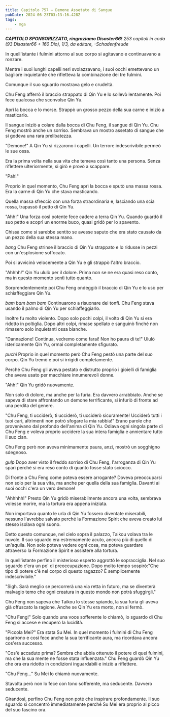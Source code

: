 ```yaml
---
title: Capitolo 757 – Demone Assetato di Sangue
pubDate: 2024-06-23T03:13:16.428Z
tags:
    - mga
---
```



<em><strong>CAPITOLO SPONSORIZZATO, ringraziamo Disaster66!</strong>
253 capitoli in coda (93 Disaster66 + 160 Dio), 1/3,
da editare,
-Schadenfreude</em>


In quell'istante i fulmini attorno al suo corpo si agitavano e continuavano a ronzare.


Mentre i suoi lunghi capelli neri svolazzavano, i suoi occhi emettevano un bagliore inquietante che rifletteva la combinazione dei tre fulmini.


Comunque il suo sguardo mostrava gelo e crudeltà.


Chu Feng afferrò il braccio strappato di Qin Yu e lo sollevò lentamente. Poi fece qualcosa che sconvolse Qin Yu.


Aprì la bocca e lo morse. Strappò un grosso pezzo della sua carne e iniziò a masticarlo.


Il sangue iniziò a colare dalla bocca di Chu Feng, il sangue di Qin Yu. Chu Feng mostrò anche un sorriso. Sembrava un mostro assetato di sangue che si godeva una rara prelibatezza.


"Demone!" A Qin Yu si rizzarono i capelli. Un terrore indescrivibile permeò le sue ossa.


Era la prima volta nella sua vita che temeva così tanto una persona. Senza riflettere ulteriormente, si girò e provò a scappare.


"Pah!"


Proprio in quel momento, Chu Feng aprì la bocca e sputò una massa rossa. Era la carne di Qin Yu che stava masticando.


Quella massa sfrecciò con una forza straordinaria e, lasciando una scia rossa, trapassò il petto di Qin Yu.


"Ahh!" Una forza così potente fece cadere a terra Qin Yu. Quando guardò il suo petto e scoprì un enorme buco, quasi gridò per lo spavento.


Chissà come si sarebbe sentito se avesse saputo che era stato causato da un pezzo della sua stessa mano.


*bang* Chu Feng strinse il braccio di Qin Yu strappato e lo ridusse in pezzi con un'esplosione soffocato.


Poi si avvicinò velocemente a Qin Yu e gli strappò l'altro braccio.


"Ahhhh!" Qin Yu ululò per il dolore. Prima non se ne era quasi reso conto, ma in questo momento sentì tutto quanto.


Sorprendentemente poi Chu Feng ondeggiò il braccio di Qin Yu e lo usò per schiaffeggiare Qin Yu.


*bam bam bam bam* Continuarono a risuonare dei tonfi. Chu Feng stava usando il palmo di Qin Yu per schiaffeggiarlo.


Inoltre fu molto violento. Dopo solo pochi colpi, il volto di Qin Yu si era ridotto in poltiglia. Dopo altri colpi, rimase spellato e sanguinò finché non rimasero solo inquietanti ossa bianche.


"Dannazione! Continua, vedremo come farai! Non ho paura di te!" Ululò istericamente Qin Yu, ormai completamente sfigurato.


*puchi* Proprio in quel momento però Chu Feng pestò una parte del suo corpo. Qin Yu tremò e poi si irrigidì completamente.


Perché Chu Feng gli aveva pestato e distrutto proprio i gioielli di famiglia che aveva usato per macchiare innumerevoli donne.


"Ahh!" Qin Yu gridò nuovamente.


Non solo di dolore, ma anche per la furia. Era davvero arrabbiato. Anche se sapeva di stare affrontando un demone terrificante, si infuriò di fronte ad una perdita del genere.


"Chu Feng, ti ucciderò, ti ucciderò, ti ucciderò sicuramente! Ucciderò tutti i tuoi cari, altrimenti non potrò sfogare la mia rabbia!" Erano parole che provenivano dal profondo dell'anima di Qin Yu. Odiava ogni singola parte di Chu Feng e voleva proprio uccidere la sua intera famiglia e annientare tutto il suo clan.


Chu Feng però non aveva minimamente paura, anzi, mostrò un sogghigno sdegnoso.


*gulp* Dopo aver visto il freddo sorriso di Chu Feng, l'arroganza di Qin Yu sparì perché si era reso conto di quanto fosse stato sciocco.


Di fronte a Chu Feng come poteva essere arrogante? Doveva preoccuparsi non solo per la sua vita, ma anche per quella della sua famiglia. Davanti ai suoi occhi c'era un vero demone!


"Ahhhhh!" Presto Qin Yu gridò miserabilmente ancora una volta, sembrava volesse morire, ma la tortura era appena iniziata.


Non importava quanto le urla di Qin Yu fossero diventate miserabili, nessuno l'avrebbe salvato perché la Formazione Spirit che aveva creato lui stesso isolava ogni suono.


Detto questo comunque, nel cielo sopra il palazzo, Taikou volava tra le nuvole. Il suo sguardo era estremamente acuto, ancora più di quello di un'aquila. Non solo poteva vedere ogni cosa, ma poteva guardare attraverso la Formazione Spirit e assistere alla tortura.


In quell'istante perfino il misterioso esperto aggrottò le sopracciglia. Nel suo sguardo c'era un po' di preoccupazione. Dopo molto tempo sospirò:"Che tipo di potere c'è nel corpo di questo ragazzo? È semplicemente indescrivibile."


"Sigh. Sarà meglio se percorrerà una via retta in futuro, ma se diventerà malvagio temo che ogni creatura in questo mondo non potrà sfuggirgli."


Chu Feng non sapeva che Taikou lo stesse spiando, la sua furia gli aveva già offuscato la ragione. Anche se Qin Yu era morto, non si fermò.


"Chu Feng!" Solo quando una voce sofferente lo chiamò, lo sguardo di Chu Feng si accese e recuperò la lucidità.


"Piccola Mei?" Era stata Su Mei. In quel momento i fulmini di Chu Feng sparirono e così fece anche la sua terrificante aura, ma ricordava ancora cos'era successo.


"Cos'è accaduto prima? Sembra che abbia ottenuto il potere di quei fulmini, ma che la sua mente ne fosse stata influenzata." Chu Feng guardò Qin Yu che ora era ridotto in condizioni inguardabili e iniziò a riflettere.


"Chu Feng..." Su Mei lo chiamò nuovamente.


Stavolta però non lo fece con tono sofferente, ma seducente. Davvero seducente.


Girandosi, perfino Chu Feng non poté che inspirare profondamente. Il suo sguardo si concentrò immediatamente perché Su Mei era proprio al picco del suo fascino ora.
                                


                                



